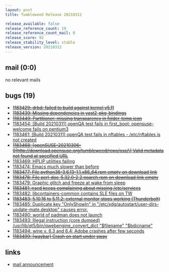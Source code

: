 ```yaml
---
layout: post
title: Tumbleweed Release 20210312

release_available: false
release_reference_count: 19
release_reference_count_mail: 0
release_score: 92
release_stability_level: stable
release_version: 20210312
---
```


## mail (0:0)

no relevant mails

## bugs (19)

<!--more-->

- ~~[1183429: drbd: failed to build against kernel v5.11](https://bugzilla.opensuse.org/show_bug.cgi?id=1183429)~~
- ~~[1183439: Missing dependencies in yast2-pkg-bindings](https://bugzilla.opensuse.org/show_bug.cgi?id=1183439)~~
- ~~[1183449: Partitioner: missing transparency in folder-temp icon](https://bugzilla.opensuse.org/show_bug.cgi?id=1183449)~~
- [1183454: \[Build 20210311\] openQA test fails in first_boot: opensuse-welcome fails on pentium3](https://bugzilla.opensuse.org/show_bug.cgi?id=1183454)
- [1183461: \[Build 20210311\] openQA test fails in nftables - /etc/nftables is not created](https://bugzilla.opensuse.org/show_bug.cgi?id=1183461)
- ~~[1183468: \[openSUSE-20210306-0|http://download.opensuse.org/tumbleweed/repo/oss/\] Valid metadata not found at specified URL](https://bugzilla.opensuse.org/show_bug.cgi?id=1183468)~~
- [1183469: HPLIP utilities failing](https://bugzilla.opensuse.org/show_bug.cgi?id=1183469)
- [1183474: Emacs much slower than before](https://bugzilla.opensuse.org/show_bug.cgi?id=1183474)
- ~~[1183477: File python36-3.6.13-1.1.x86_64.rpm empty on download link](https://bugzilla.opensuse.org/show_bug.cgi?id=1183477)~~
- ~~[1183478: File perl-doc-5.32.0-2.2.noarch.rpm on download link empty](https://bugzilla.opensuse.org/show_bug.cgi?id=1183478)~~
- [1183479: Graphic glitch and freeze at wake from sleep](https://bugzilla.opensuse.org/show_bug.cgi?id=1183479)
- ~~[1183481: nscd keeps complaining about missing /etc/services](https://bugzilla.opensuse.org/show_bug.cgi?id=1183481)~~
- [1183482: libcontainers-common contains SLE files on TW](https://bugzilla.opensuse.org/show_bug.cgi?id=1183482)
- ~~[1183483: 5.10.16 to 5.11.2: external monitor stops working (Thunderbolt)](https://bugzilla.opensuse.org/show_bug.cgi?id=1183483)~~
- [1183485: Duplicate key "OnlyShowIn" in "/etc/xdg/autostart/user-dirs-update-mate.desktop" causes error.](https://bugzilla.opensuse.org/show_bug.cgi?id=1183485)
- [1183490: world of padman does not launch](https://bugzilla.opensuse.org/show_bug.cgi?id=1183490)
- [1183493: Illegal instruction (core dumped) /usr/lib/qt5/bin/qwebengine_convert_dict "$filename" "$bdicname"](https://bugzilla.opensuse.org/show_bug.cgi?id=1183493)
- [1183494: wine v. 6.3 and 6.4: Adobe crashes after few seconds](https://bugzilla.opensuse.org/show_bug.cgi?id=1183494)
- ~~[1183499: \[waybar\] Crash on start under sway](https://bugzilla.opensuse.org/show_bug.cgi?id=1183499)~~



## links

- [mail announcement](https://github.com/boombatower/tumbleweed-review/issues/10)
